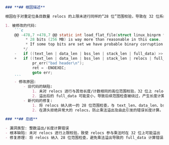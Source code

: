 ```markdown
### **## 根因描述**

根因在于对重定位条目数量 relocs 的上限未进行同样的“28 位”范围校验，导致在 32 位系统上可能发生整数溢出。代码中计算 full_data = data_len + relocs * sizeof(unsigned long) 时，如果 relocs 过大，乘法在 32 位上可能先溢出并回绕，随后 full_data 的范围检查无法捕获该溢出，造成长度计算错误，带来内存越界风险。原有校验只对 text_len、data_len、bss_len、stack_len 以及 full_data 做了统一的 256MB（高 4 位为 0）范围检查，却漏检了 relocs 本身的大小范围。

1. 被修改的代码:
    ```c
    @@ -478,7 +478,7 @@ static int load_flat_file(struct linux_binprm *bprm,
     	 * 28 bits (256 MB) is way more than reasonable in this case.
     	 * If some top bits are set we have probable binary corruption.
     	*/
    -	if ((text_len | data_len | bss_len | stack_len | full_data) >> 28) {
    +	if ((text_len | data_len | bss_len | stack_len | relocs | full_data) >> 28) {
     		pr_err("bad header\n");
     		ret = -ENOEXEC;
     		goto err;
    ```
    - 修改原因:
        - 旧代码的缺陷:
            1. 未对 relocs 进行与其他长度/计数相同的高位范围校验，32 位上 relocs * sizeof(unsigned long) 可能先发生溢出。
            2. 溢出后的 full_data 可能变小，导致后续范围检查被绕过，产生长度计算错误与潜在越界风险。
        - 新代码的修复:
            1. 将 relocs 纳入统一的 28 位范围检查，与 text_len、data_len、bss_len、stack_len、full_data 一并校验。
            2. 在源头拒绝异常大的 relocs，防止乘法溢出及由此引发的错误长度计算。

### **## 总结**

- 漏洞类型: 整数溢出/长度计算错误
- 根本缺陷: 未对 relocs 进行上限校验，致使 relocs 参与乘法时在 32 位上可能溢出
- 修复原理: 将 relocs 纳入 28 位范围检查，避免乘法溢出导致的 full_data 计算错误与越界风险
```